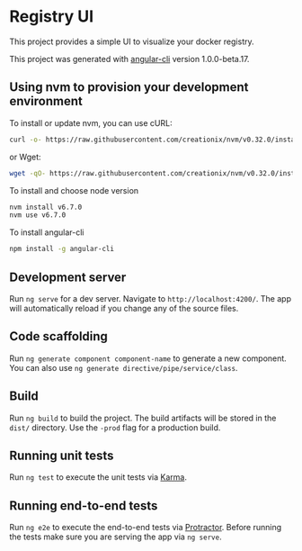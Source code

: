 # Registry UI

This project provides a simple UI to visualize your docker registry. 

This project was generated with [angular-cli](https://github.com/angular/angular-cli) version 1.0.0-beta.17.

## Using nvm to provision your development environment

To install or update nvm, you can use cURL:

```sh
curl -o- https://raw.githubusercontent.com/creationix/nvm/v0.32.0/install.sh | bash
```

or Wget:

```sh
wget -qO- https://raw.githubusercontent.com/creationix/nvm/v0.32.0/install.sh | bash
```

To install and choose node version

```sh
nvm install v6.7.0
nvm use v6.7.0
```

To install angular-cli

```sh
npm install -g angular-cli
```

## Development server
Run `ng serve` for a dev server. Navigate to `http://localhost:4200/`. The app will automatically reload if you change any of the source files.

## Code scaffolding

Run `ng generate component component-name` to generate a new component. You can also use `ng generate directive/pipe/service/class`.

## Build

Run `ng build` to build the project. The build artifacts will be stored in the `dist/` directory. Use the `-prod` flag for a production build.

## Running unit tests

Run `ng test` to execute the unit tests via [Karma](https://karma-runner.github.io).

## Running end-to-end tests

Run `ng e2e` to execute the end-to-end tests via [Protractor](http://www.protractortest.org/). 
Before running the tests make sure you are serving the app via `ng serve`.
